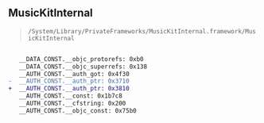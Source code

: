 ## MusicKitInternal

> `/System/Library/PrivateFrameworks/MusicKitInternal.framework/MusicKitInternal`

```diff

   __DATA_CONST.__objc_protorefs: 0xb0
   __DATA_CONST.__objc_superrefs: 0x138
   __AUTH_CONST.__auth_got: 0x4f30
-  __AUTH_CONST.__auth_ptr: 0x3710
+  __AUTH_CONST.__auth_ptr: 0x3810
   __AUTH_CONST.__const: 0x1b7c8
   __AUTH_CONST.__cfstring: 0x200
   __AUTH_CONST.__objc_const: 0x75b0

```
